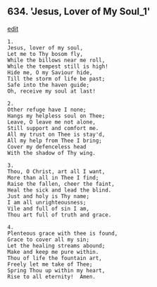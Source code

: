 
## 634.  'Jesus, Lover of My Soul\_1'
[edit](https://docs.google.com/document/d/11lrDvBhrLeWqYuoFVEHIqFia0NUr1rz0/edit?mode=html)



    1.
    Jesus, lover of my soul,
    Let me to Thy bosom fly,
    While the billows near me roll,
    While the tempest still is high!
    Hide me, O my Saviour hide,
    Till the storm of life be past;
    Safe into the haven guide;
    Oh, receive my soul at last!

    2.
    Other refuge have I none;
    Hangs my helpless soul on Thee;
    Leave, O leave me not alone,
    Still support and comfort me.
    All my trust on Thee is stay'd,
    All my help from Thee I bring;
    Cover my defenceless head
    With the shadow of Thy wing.

    3.
    Thou, O Christ, art all I want,
    More than all in Thee I find;
    Raise the fallen, cheer the faint,
    Heal the sick and lead the blind.
    Just and holy is Thy name;
    I am all unrighteousness;
    Vile and full of sin I am,
    Thou art full of truth and grace.

    4.
    Plenteous grace with thee is found,
    Grace to cover all my sin;
    Let the healing streams abound;
    Make and keep me pure within.
    Thou of life the fountain art,
    Freely let me take of Thee;
    Spring Thou up within my heart,
    Rise to all eternity!  Amen.
